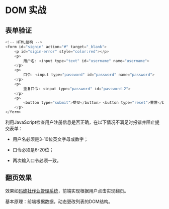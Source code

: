 # DOM 实战

## 表单验证

```javascript
<!-- HTML结构 -->
<form id="signin" action="#" target="_blank">
    <p id="sigin-error" style="color:red"></p>
    <p>
        用户名: <input type="text" id="username" name="username">
    </p>
    <p>
        口令: <input type="password" id="password" name="password">
    </p>
    <p>
        重复口令: <input type="password" id="password-2">
    </p>
    <p>
        <button type="submit">提交</button> <button type="reset">重置</button>
    </p>
</form>
```

利用JavaScript检查用户注册信息是否正确，在以下情况不满足时报错并阻止提交表单：

- 用户名必须是3-10位英文字母或数字；

- 口令必须是6-20位；

- 两次输入口令必须一致。

## 翻页效果

效果如[码蜂社作业管理系统](https://work.mafengshe.com/?class=1)，前端实现根据用户点击实现翻页。

基本原理：前端根据数据，动态更改列表的DOM结构。